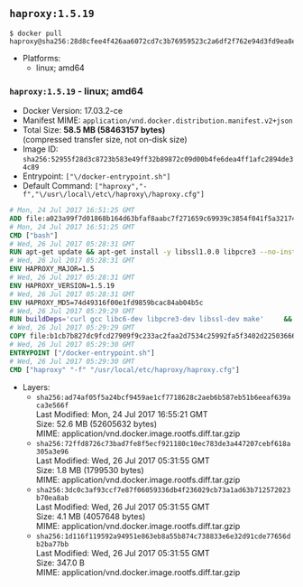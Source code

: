 ## `haproxy:1.5.19`

```console
$ docker pull haproxy@sha256:28d8cfee4f426aa6072cd7c3b76959523c2a6df2f762e94d3fd9ea8e3141ccb9
```

-	Platforms:
	-	linux; amd64

### `haproxy:1.5.19` - linux; amd64

-	Docker Version: 17.03.2-ce
-	Manifest MIME: `application/vnd.docker.distribution.manifest.v2+json`
-	Total Size: **58.5 MB (58463157 bytes)**  
	(compressed transfer size, not on-disk size)
-	Image ID: `sha256:52955f28d3c8723b583e49ff32b89872c09d00b4fe6dea4ff1afc2894de34c89`
-	Entrypoint: `["\/docker-entrypoint.sh"]`
-	Default Command: `["haproxy","-f","\/usr\/local\/etc\/haproxy\/haproxy.cfg"]`

```dockerfile
# Mon, 24 Jul 2017 16:51:25 GMT
ADD file:a023a99f7d01868b164d63bfaf8aabc7f271659c69939c3854f041f5a3217428 in / 
# Mon, 24 Jul 2017 16:51:25 GMT
CMD ["bash"]
# Wed, 26 Jul 2017 05:28:31 GMT
RUN apt-get update && apt-get install -y libssl1.0.0 libpcre3 --no-install-recommends && rm -rf /var/lib/apt/lists/*
# Wed, 26 Jul 2017 05:28:31 GMT
ENV HAPROXY_MAJOR=1.5
# Wed, 26 Jul 2017 05:28:31 GMT
ENV HAPROXY_VERSION=1.5.19
# Wed, 26 Jul 2017 05:28:31 GMT
ENV HAPROXY_MD5=74d49316f00e1fd9859bcac84ab04b5c
# Wed, 26 Jul 2017 05:29:29 GMT
RUN buildDeps='curl gcc libc6-dev libpcre3-dev libssl-dev make' 	&& set -x 	&& apt-get update && apt-get install -y $buildDeps --no-install-recommends && rm -rf /var/lib/apt/lists/* 	&& curl -SL "http://www.haproxy.org/download/${HAPROXY_MAJOR}/src/haproxy-${HAPROXY_VERSION}.tar.gz" -o haproxy.tar.gz 	&& echo "${HAPROXY_MD5}  haproxy.tar.gz" | md5sum -c 	&& mkdir -p /usr/src/haproxy 	&& tar -xzf haproxy.tar.gz -C /usr/src/haproxy --strip-components=1 	&& rm haproxy.tar.gz 	&& make -C /usr/src/haproxy 		TARGET=linux2628 		USE_PCRE=1 PCREDIR= 		USE_OPENSSL=1 		USE_ZLIB=1 		all 		install-bin 	&& mkdir -p /usr/local/etc/haproxy 	&& cp -R /usr/src/haproxy/examples/errorfiles /usr/local/etc/haproxy/errors 	&& rm -rf /usr/src/haproxy 	&& apt-get purge -y --auto-remove $buildDeps
# Wed, 26 Jul 2017 05:29:29 GMT
COPY file:b1cb7b827dc9fcd27909f9c233ac2faa2d7534c25992fa5f3402d22503666d6d in / 
# Wed, 26 Jul 2017 05:29:30 GMT
ENTRYPOINT ["/docker-entrypoint.sh"]
# Wed, 26 Jul 2017 05:29:30 GMT
CMD ["haproxy" "-f" "/usr/local/etc/haproxy/haproxy.cfg"]
```

-	Layers:
	-	`sha256:ad74af05f5a24bcf9459ae1cf7718628c2aeb6b587eb51b6eeaf639aca3e566f`  
		Last Modified: Mon, 24 Jul 2017 16:55:21 GMT  
		Size: 52.6 MB (52605632 bytes)  
		MIME: application/vnd.docker.image.rootfs.diff.tar.gzip
	-	`sha256:72ffd8726c73bad7fe8f5ecf921180c10ec783de3a447207cebf618a305a3e96`  
		Last Modified: Wed, 26 Jul 2017 05:31:55 GMT  
		Size: 1.8 MB (1799530 bytes)  
		MIME: application/vnd.docker.image.rootfs.diff.tar.gzip
	-	`sha256:3dc0c3af93ccf7e87f06059336db4f236029cb73a1ad63b712572023b70ea8ab`  
		Last Modified: Wed, 26 Jul 2017 05:31:55 GMT  
		Size: 4.1 MB (4057648 bytes)  
		MIME: application/vnd.docker.image.rootfs.diff.tar.gzip
	-	`sha256:1d116f119592a94951e863eb8a55b874c738833e6e32d91cde77656db2ba77bb`  
		Last Modified: Wed, 26 Jul 2017 05:31:55 GMT  
		Size: 347.0 B  
		MIME: application/vnd.docker.image.rootfs.diff.tar.gzip
